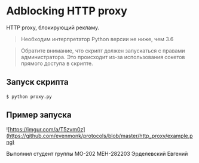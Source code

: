 # Adblocking HTTP proxy
HTTP proxy, блокирующий рекламу.

> Необходим интерпретатор Python версии не ниже, чем 3.6

> Обратите внимание, что скрипт должен запускаться с правами администратора. Это происходит из-за использования сокетов прямого доступа в скрипте.

## Запуск скрипта
```
$ python proxy.py
```

## Пример запуска
![https://imgur.com/a/T5zvm0z](https://github.com/evenmonk/protocols/blob/master/http_proxy/example.png)

Выполнил студент группы МО-202 МЕН-282203 Эрделевский Евгений